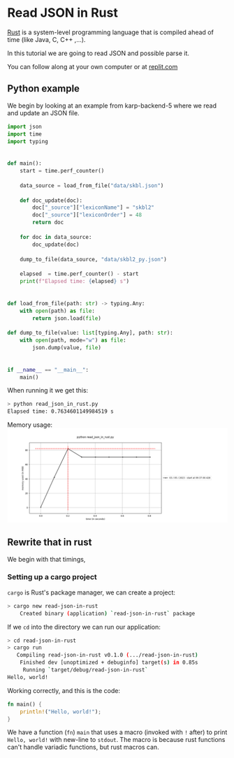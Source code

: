# Read JSON in Rust

[Rust](https://www.rust-lang.org/) is a system-level programming language that is compiled ahead of time (like Java, C, C++ ,...).

In this tutorial we are going to read JSON and possible parse it.

You can follow along at your own computer or at [replit.com](https://replit.com)

## Python example

We begin by looking at an example from karp-backend-5 where we read and update an JSON file.

```python
import json
import time
import typing


def main():
    start = time.perf_counter()

    data_source = load_from_file("data/skbl.json")

    def doc_update(doc):
        doc["_source"]["lexiconName"] = "skbl2"
        doc["_source"]["lexiconOrder"] = 48
        return doc

    for doc in data_source:
        doc_update(doc)

    dump_to_file(data_source, "data/skbl2_py.json")

    elapsed  = time.perf_counter() - start
    print(f"Elapsed time: {elapsed} s")


def load_from_file(path: str) -> typing.Any:
    with open(path) as file:
        return json.load(file)

def dump_to_file(value: list[typing.Any], path: str):
    with open(path, mode="w") as file:
        json.dump(value, file)


if __name__ == "__main__":
    main()
```

When running it we get this:
```bash
> python read_json_in_rust.py
Elapsed time: 0.7634601149984519 s
```
Memory usage:
![Memory usage of python program](./python_memory_usage.png)

## Rewrite that in rust

We begin with that timings,

### Setting up a cargo project

`cargo` is Rust's package manager, we can create a project:
```bash
> cargo new read-json-in-rust
    Created binary (application) `read-json-in-rust` package
```

If we `cd` into the directory we can run our application:
```bash
> cd read-json-in-rust
> cargo run
   Compiling read-json-in-rust v0.1.0 (.../read-json-in-rust)
    Finished dev [unoptimized + debuginfo] target(s) in 0.85s
     Running `target/debug/read-json-in-rust`
Hello, world!
```

Working correctly, and this is the code:
```rust
fn main() {
    println!("Hello, world!");
}
```

We have a function (`fn`) `main` that uses a macro (invoked with `!` after) to print `Hello, world!` with new-line to `stdout`.
The macro is because rust functions can't handle variadic functions, but rust macros can.
